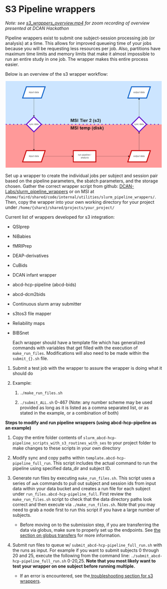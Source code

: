# S3 Pipeline wrappers

_Note: see [s3_wrappers_overview.mp4](https://drive.google.com/file/d/1kr9B0ZGZxHGVj4xzl1qMZYY7Qyeg8TYV/view?usp=sharing) for zoom recording of overview presented at DCAN Hackathon_


Pipeline wrappers exist to submit one subject-session processing job (or analysis) at a time. This allows for improved queueing time of your jobs because you will be requesting less resources per job. Also, partitions have maximum time limits and memory limits that make it almost impossible to run an entire study in one job. The wrapper makes this entire process easier. 


Below is an overview of the s3 wrapper workflow:

![wrapper workflow chart](img/wrapper.png)

Set up a wrapper to create the individual jobs per subject and session pair based on the pipeline parameters, the sbatch parameters, and the storage chosen. Gather the correct wrapper script from github: [DCAN-Labs/slurm_pipeline_wrappers](https://github.com/DCAN-Labs/slurm_pipeline_wrappers) or on MSI at `/home/faird/shared/code/internal/utilities/slurm_pipeline_wrappers/`. Then, copy the wrapper into your own working directory for your project under  `/home/{share}/shared/projects/your_project/`


Current list of wrappers developed for s3 integration:

* QSIprep

* NiBabies

* fMRIPrep

* DEAP-derivatives

* CuBids

* DCAN infant wrapper

* abcd-hcp-pipeline (abcd-bids)

* abcd-dcm2bids

* Continuous slurm array submitter

* s3tos3 file mapper

* Reliability maps

* BIBSnet

    Each wrapper should have a template file which has generalized commands with variables that get filled with the execution of `make_run_files`. Modifications will also need to be made within the `submit_{}.sh` file. 

1. Submit a test job with the wrapper to assure the wrapper is doing what it should do

2. Example: 

    1. `./make_run_files.sh`

    2. `./submit_ALL.sh` 0-467 (Note: any number scheme may be used provided as long as it is listed as a comma separated list, or as stated in the example, or a combination of both)

**Steps to modify and run pipeline wrappers (using abcd-hcp-pipeline as an example)**



1. Copy the entire folder contents of `slurm_abcd-hcp-pipeline_scripts_with_s3_routines_with_ses` to your project folder to make changes to these scripts in your own directory

2. Modify sync and copy paths within `template.abcd-hcp-pipeline_full_run`. This script includes the actual command to run the pipeline using specified data_dir and subject ID.

3. Generate run files by executing `make_run_files.sh`. This script uses a series of `awk` commands to pull out subject and session ids from input data within your data bucket and creates a run file for each subject under `run_files.abcd-hcp-pipeline_full`. First review the `make_run_files.sh` script to check that the data directory paths look correct and then execute via `./make_run_files.sh`. Note that you may need to grab a node first to run this script if you have a large number of subjects.

    * Before moving on to the submission step, if you are transferring the data via globus, make sure to properly set up the endpoints. See [the section on globus transfers](uploads.md#Globus) for more information.

4. Submit run files to queue w/ `submit_abcd-hcp-pipeline_full_run.sh` with the runs as input. For example if you want to submit subjects 0 through 20 and 25, execute the following from the command line: `./submit_abcd-hcp-pipeline_full_run.sh` 0-20,25. **Note that you most likely want to test your wrapper on one subject before running multiple.**

    * If an error is encountered, see the[ troubleshooting section for s3 wrappers](#23-5-s3-wrapper-troubleshooting-process).